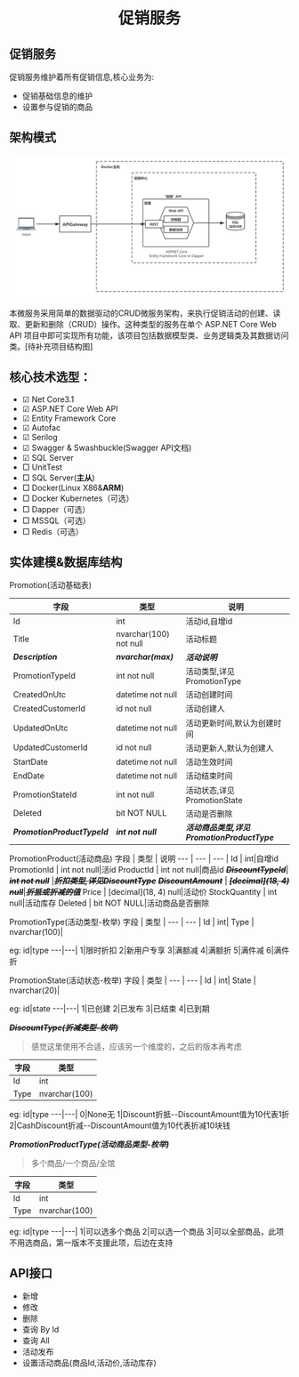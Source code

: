 
# <center>促销服务</center>
## 促销服务
促销服务维护着所有促销信息,核心业务为:
- 促销基础信息的维护
- 设置参与促销的商品

## 架构模式
![avatar](/img/促销中心架构图.png)

本微服务采用简单的数据驱动的CRUD微服务架构，来执行促销活动的创建、读取、更新和删除（CRUD）操作。这种类型的服务在单个 ASP.NET Core Web API 项目中即可实现所有功能，该项目包括数据模型类、业务逻辑类及其数据访问类。[待补充项目结构图]

## 核心技术选型：
- ☑ Net Core3.1
- ☑ ASP.NET Core Web API
- ☑ Entity Framework Core
- ☑ Autofac
- ☑ Serilog
- ☑ Swagger & Swashbuckle(Swagger API文档)
- ☑ SQL Server
- □ UnitTest
- □ SQL Server(**主从**)
- □ Docker(Linux X86&**ARM**)
- □ Docker Kubernetes（可选）
- □ Dapper（可选）
- □ MSSQL（可选）
- □ Redis（可选）

## 实体建模&数据库结构

Promotion(活动基础表)

字段 | 类型 | 说明
--- | --- | --- |
Id | int|活动id,自增id
Title | nvarchar(100) not null|活动标题
**_Description_** | **_nvarchar(max)_**|**_活动说明_**
PromotionTypeId | int not null|活动类型,详见PromotionType
CreatedOnUtc|datetime not null|活动创建时间
CreatedCustomerId|id not null|活动创建人
UpdatedOnUtc|datetime not null|活动更新时间,默认为创建时间
UpdatedCustomerId|id not null|活动更新人,默认为创建人
StartDate | datetime not null|活动生效时间
EndDate | datetime not null|活动结束时间
PromotionStateId|int not null|活动状态,详见PromotionState
Deleted | bit NOT NULL|活动是否删除
**_PromotionProductTypeId_** | **_int not null_**|**_活动商品类型,详见PromotionProductType_**



PromotionProduct(活动商品)
字段 | 类型 | 说明
--- | --- | --- |
Id | int|自增id
PromotionId | int not null|活id
ProductId | int not null|商品id
**~~_DiscountTypeId_~~**| **~~_int not null_~~** |**~~_折扣类型,详见DiscountType_~~**
**~~_DiscountAmount_~~** | **~~_[decimal](18, 4) null_~~**|**~~_折抵或折减的值_~~**
Price | [decimal](18, 4) null|活动价
StockQuantity | int null|活动库存
Deleted | bit NOT NULL|活动商品是否删除



PromotionType(活动类型-枚举)
字段 | 类型 | 
--- | --- | 
Id | int|
Type | nvarchar(100)|

eg:
id|type
---|---|
1|限时折扣
2|新用户专享
3|满额减
4|满额折
5|满件减
6|满件折

PromotionState(活动状态-枚举)
字段 | 类型 | 
--- | --- | 
Id | int|
State | nvarchar(20)|

eg:
id|state
---|---|
1|已创建
2|已发布
3|已结束
4|已到期


**~~_DiscountType(折减类型-枚举)_~~**
>感觉这里使用不合适，应该另一个维度的，之后的版本再考虑

字段 | 类型 | 
--- | --- | 
Id | int|
Type | nvarchar(100)|

eg:
id|type
---|---|
0|None无
1|Discount折抵--DiscountAmount值为10代表1折
2|CashDiscount折减--DiscountAmount值为10代表折减10块钱

**_PromotionProductType(活动商品类型-枚举)_**
> 多个商品/一个商品/全馆

字段 | 类型 | 
--- | --- | 
Id | int|
Type | nvarchar(100)|

eg:
id|type
---|---|
1|可以选多个商品
2|可以选一个商品
3|可以全部商品，此项不用选商品，第一版本不支援此项，后边在支持


##  API接口
- 新增
- 修改
- 删除
- 查询 By Id
- 查询 All
- 活动发布
- 设置活动商品(商品Id,活动价,活动库存)



